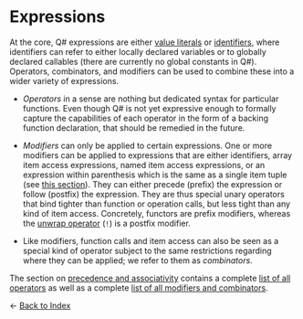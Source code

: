 # Expressions

At the core, Q# expressions are either [value literals](https://github.com/microsoft/qsharp-language/blob/main/Specifications/Language/3_Expressions/ValueLiterals.md) or [identifiers](https://github.com/microsoft/qsharp-language/blob/main/Specifications/Language/3_Expressions/Identifiers.md#identifiers), where identifiers can refer to either locally declared variables or to globally declared callables (there are currently no global constants in Q#). 
Operators, combinators, and modifiers can be used to combine these into a wider variety of expressions. 

- *Operators* in a sense are nothing but dedicated syntax for particular functions. 
Even though Q# is not yet expressive enough to formally capture the capabilities of each operator in the form of a backing function declaration, that should be remedied in the future. 

- *Modifiers* can only be applied to certain expressions. One or more modifiers can be applied to expressions that are either identifiers, array item access expressions, named item access expressions, or an expression within parenthesis which is the same as a single item tuple (see [this section](https://github.com/microsoft/qsharp-language/blob/main/Specifications/Language/4_TypeSystem/SingletonTupleEquivalence.md#singleton-tuple-equivalence)). 
They can either precede (prefix) the expression or follow (postfix) the expression. They are thus special unary operators that bind tighter than function or operation calls, but less tight than any kind of item access. 
Concretely, functors are prefix modifiers, whereas the [unwrap operator](https://github.com/microsoft/qsharp-language/blob/main/Specifications/Language/3_Expressions/ItemAccessExpressions.md#item-access-for-user-defined-types) (`!`) is a postfix modifier. 

- Like modifiers, function calls and item access can also be seen as a special kind of operator subject to the same restrictions regarding where they can be applied; we refer to them as *combinators*. 

The section on [precedence and associativity](https://github.com/microsoft/qsharp-language/blob/main/Specifications/Language/3_Expressions/PrecedenceAndAssociativity.md) contains a complete [list of all operators](https://github.com/microsoft/qsharp-language/blob/main/Specifications/Language/3_Expressions/PrecedenceAndAssociativity.md#operators) as well as a complete [list of all modifiers and combinators](https://github.com/microsoft/qsharp-language/blob/main/Specifications/Language/3_Expressions/PrecedenceAndAssociativity.md#modifiers-and-combinators). 


← [Back to Index](https://github.com/microsoft/qsharp-language/tree/main/Specifications/Language#index)